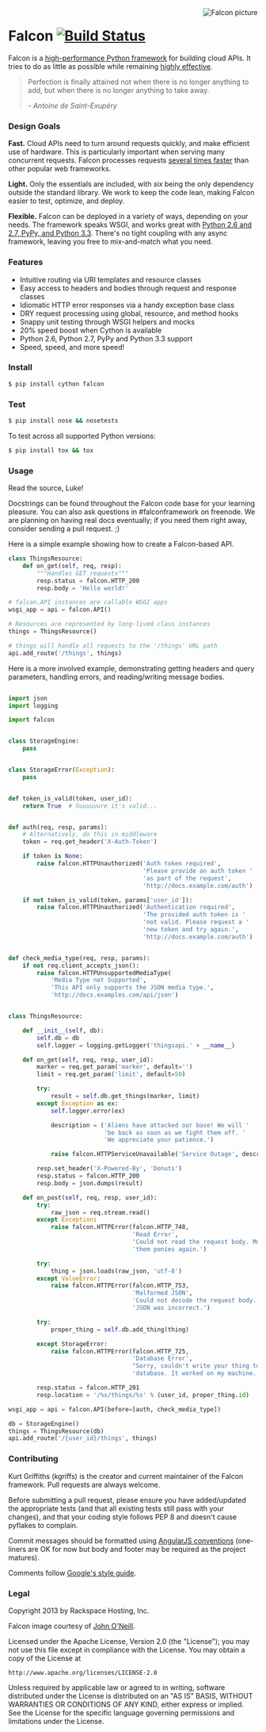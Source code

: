 <img align="right" src="http://c420059.r59.cf1.rackcdn.com/assets/images/falcon.png" alt="Falcon picture" />

Falcon [![Build Status](https://travis-ci.org/racker/falcon.png)](https://travis-ci.org/racker/falcon)
======

Falcon is a [high-performance Python framework][home] for building cloud APIs. It tries to do as little as possible while remaining [highly effective][benefits].

> Perfection is finally attained not when there is no longer anything to add, but when there is no longer anything to take away.
>
> *- Antoine de Saint-Exupéry*

[home]: http://falconframework.org/index.html
[benefits]: http://falconframework.org/index.html#Benefits

### Design Goals ###

**Fast.** Cloud APIs need to turn around requests quickly, and make efficient use of hardware. This is particularly important when serving many concurrent requests. Falcon processes requests [several times faster][bench] than other popular web frameworks.

**Light.** Only the essentials are included, with *six* being the only dependency outside the standard library. We work to keep the code lean, making Falcon easier to test, optimize, and deploy.

**Flexible.** Falcon can be deployed in a variety of ways, depending on your needs. The framework speaks WSGI, and works great with [Python 2.6 and 2.7, PyPy, and Python 3.3][ci]. There's no tight coupling with any async framework, leaving you free to mix-and-match what you need.

[bench]: http://falconframework.org/#Metrics
[ci]: https://travis-ci.org/racker/falcon

### Features ###

* Intuitive routing via URI templates and resource classes
* Easy access to headers and bodies through request and response classes
* Idiomatic HTTP error responses via a handy exception base class
* DRY request processing using global, resource, and method hooks
* Snappy unit testing through WSGI helpers and mocks
* 20% speed boost when Cython is available
* Python 2.6, Python 2.7, PyPy and Python 3.3 support
* Speed, speed, and more speed!

### Install ###

```bash
$ pip install cython falcon
```

### Test ###

```bash
$ pip install nose && nosetests
```

To test across all supported Python versions:

```bash
$ pip install tox && tox
```

### Usage ###

Read the source, Luke!

Docstrings can be found throughout the Falcon code base for your learning pleasure. You can also ask questions in #falconframework on freenode. We are planning on having real docs eventually; if you need them right away, consider sending a pull request. ;)

Here is a simple example showing how to create a Falcon-based API.

```python
class ThingsResource:
    def on_get(self, req, resp):
        """Handles GET requests"""
        resp.status = falcon.HTTP_200
        resp.body = 'Hello world!'

# falcon.API instances are callable WSGI apps
wsgi_app = api = falcon.API()

# Resources are represented by long-lived class instances
things = ThingsResource()

# things will handle all requests to the '/things' URL path
api.add_route('/things', things)
```

Here is a more involved example, demonstrating getting headers and query parameters, handling errors, and reading/writing message bodies.

```python

import json
import logging

import falcon


class StorageEngine:
    pass


class StorageError(Exception):
    pass


def token_is_valid(token, user_id):
    return True  # Suuuuuure it's valid...


def auth(req, resp, params):
    # Alternatively, do this in middleware
    token = req.get_header('X-Auth-Token')

    if token is None:
        raise falcon.HTTPUnauthorized('Auth token required',
                                      'Please provide an auth token '
                                      'as part of the request',
                                      'http://docs.example.com/auth')

    if not token_is_valid(token, params['user_id']):
        raise falcon.HTTPUnauthorized('Authentication required',
                                      'The provided auth token is '
                                      'not valid. Please request a '
                                      'new token and try again.',
                                      'http://docs.example.com/auth')


def check_media_type(req, resp, params):
    if not req.client_accepts_json():
        raise falcon.HTTPUnsupportedMediaType(
            'Media Type not Supported',
            'This API only supports the JSON media type.',
            'http://docs.examples.com/api/json')


class ThingsResource:

    def __init__(self, db):
        self.db = db
        self.logger = logging.getLogger('thingsapi.' + __name__)

    def on_get(self, req, resp, user_id):
        marker = req.get_param('marker', default='')
        limit = req.get_param('limit', default=50)

        try:
            result = self.db.get_things(marker, limit)
        except Exception as ex:
            self.logger.error(ex)

            description = ('Aliens have attacked our base! We will '
                           'be back as soon as we fight them off. '
                           'We appreciate your patience.')

            raise falcon.HTTPServiceUnavailable('Service Outage', description)

        resp.set_header('X-Powered-By', 'Donuts')
        resp.status = falcon.HTTP_200
        resp.body = json.dumps(result)

    def on_post(self, req, resp, user_id):
        try:
            raw_json = req.stream.read()
        except Exception:
            raise falcon.HTTPError(falcon.HTTP_748,
                                   'Read Error',
                                   'Could not read the request body. Must be '
                                   'them ponies again.')

        try:
            thing = json.loads(raw_json, 'utf-8')
        except ValueError:
            raise falcon.HTTPError(falcon.HTTP_753,
                                   'Malformed JSON',
                                   'Could not decode the request body. The '
                                   'JSON was incorrect.')

        try:
            proper_thing = self.db.add_thing(thing)

        except StorageError:
            raise falcon.HTTPError(falcon.HTTP_725,
                                   'Database Error',
                                   "Sorry, couldn't write your thing to the "
                                   'database. It worked on my machine.')

        resp.status = falcon.HTTP_201
        resp.location = '/%s/things/%s' % (user_id, proper_thing.id)

wsgi_app = api = falcon.API(before=[auth, check_media_type])

db = StorageEngine()
things = ThingsResource(db)
api.add_route('/{user_id}/things', things)

```

### Contributing ###

Kurt Griffiths (kgriffs) is the creator and current maintainer of the Falcon framework. Pull requests are always welcome.

Before submitting a pull request, please ensure you have added/updated the appropriate tests (and that all existing tests still pass with your changes), and that your coding style follows PEP 8 and doesn't cause pyflakes to complain.

Commit messages should be formatted using [AngularJS conventions][ajs] (one-liners are OK for now but body and footer may be required as the project matures).

Comments follow [Google's style guide][goog-style-comments].

[ajs]: http://goo.gl/QpbS7
[goog-style-comments]: http://google-styleguide.googlecode.com/svn/trunk/pyguide.html#Comments

### Legal ###

Copyright 2013 by Rackspace Hosting, Inc.

Falcon image courtesy of [John O'Neill](https://commons.wikimedia.org/wiki/File:Brown-Falcon,-Vic,-3.1.2008.jpg).

Licensed under the Apache License, Version 2.0 (the "License");
you may not use this file except in compliance with the License.
You may obtain a copy of the License at

    http://www.apache.org/licenses/LICENSE-2.0

Unless required by applicable law or agreed to in writing, software
distributed under the License is distributed on an "AS IS" BASIS,
WITHOUT WARRANTIES OR CONDITIONS OF ANY KIND, either express or implied.
See the License for the specific language governing permissions and
limitations under the License.
